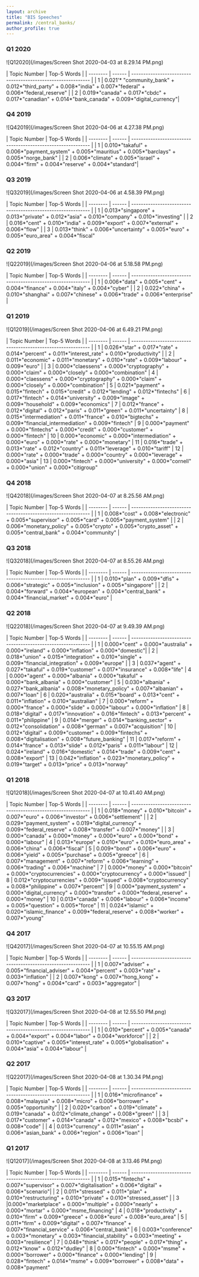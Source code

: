 ```yaml
---
layout: archive
title: "BIS Speeches"
permalink: /central_banks/
author_profile: true
---
```


### Q1 2020
![Q12020](/images/Screen Shot 2020-04-03 at 8.29.14 PM.png)

| Topic Number            |    Top-5 Words                                                           |
| --------         | ------ | ------------------------------------------------------------ |
| 1    |  0.021'* "community_bank" + 0.012*"third_party" + 0.008*"india" + 0.007*"federal" + 0.006*"federal_reserve" |
| 2    |  0.019*"canada" + 0.017*"cbdc" + 0.017*"canadian" + 0.014*"bank_canada" + 0.009*"digital_currency"|


### Q4 2019
![Q42019](/images/Screen Shot 2020-04-06 at 4.27.38 PM.png)

| Topic Number            |    Top-5 Words                                                           |
| --------         | ------ | ------------------------------------------------------------ |
| 1    |  0.010*"takaful" + 0.006*"payment_system" + 0.005*"mauritius" + 0.005*"barclays" + 0.005*"norge_bank" |
| 2    |  0.006*"climate" + 0.005*"israel" + 0.004*"firm" + 0.004*"reserve" + 0.004*"standard"|


### Q3 2019
![Q32019](/images/Screen Shot 2020-04-06 at 4.58.39 PM.png)

| Topic Number            |    Top-5 Words                                                           |
| --------         | ------ | ------------------------------------------------------------ |
| 1    |   0.013*"singapore" + 0.013*"private" + 0.012*"asia" + 0.010*"company" + 0.010*"investing"  |
| 2    |  0.016*"cent" + 0.010*"india" + 0.009*"export" + 0.007*"external" + 0.006*"flow" |
| 3    | 0.013*"think" + 0.006*"uncertainty" + 0.005*"euro" + 0.005*"euro_area" + 0.004*"fiscal" 


### Q2 2019
![Q22019](/images/Screen Shot 2020-04-06 at 5.18.58 PM.png)


| Topic Number            |   Top-5 Words                                                           |
| --------         | ------ | ------------------------------------------------------------ |
| 1    |   0.006*"data" + 0.005*"cent" + 0.004*"finance" + 0.004*"italy" + 0.004*"cyber"  |
| 2    |   0.022*"china" + 0.010*"shanghai" + 0.007*"chinese" + 0.006*"trade" + 0.006*"enterprise" |


### Q1 2019 
![Q12019](/images/Screen Shot 2020-04-06 at 6.49.21 PM.png)

| Topic Number            |   Top-5 Words                                                           |
| --------         | ------ | ------------------------------------------------------------ |
| 1    |  0.026*"star" + 0.017*"rate" + 0.014*"percent" + 0.011*"interest_rate" + 0.010*"productivity"   |
| 2    |  0.011*"economic" + 0.011*"monetary" + 0.010*"rate" + 0.009*"labour" + 0.009*"euro"  |
| 3 |   0.000*"claessens" + 0.000*"cryptography" + 0.000*"claim" + 0.000*"closely" + 0.000*"combination"
| 4 | 0.000*"claessens" + 0.000*"cryptography" + 0.000*"claim" + 0.000*"closely" + 0.000*"combination"
| 5 |  0.021*"payment" + 0.015*"fintech" + 0.015*"credit" + 0.012*"lending" + 0.012*"fintechs" 
| 6 |   0.017*"fintech" + 0.014*"university" + 0.009*"image" + 0.009*"household" + 0.009*"economics" 
| 7 |   0.012*"france" + 0.012*"digital" + 0.012*"paris" + 0.011*"green" + 0.011*"uncertainty"
| 8 |  0.015*"intermediation" + 0.011*"france" + 0.010*"bigtechs" + 0.009*"financial_intermediation" + 0.009*"fintech" 
| 9 | 0.000*"payment" + 0.000*"fintechs" + 0.000*"credit" + 0.000*"customer" + 0.000*"fintech" 
| 10 |   0.000*"economic" + 0.000*"intermediation" + 0.000*"euro" + 0.000*"rate" + 0.000*"monetary"
| 11 | 0.016*"trade" + 0.013*"rate" + 0.012*"country" + 0.011*"leverage" + 0.010*"tariff" 
| 12 | 0.000*"rate" + 0.000*"trade" + 0.000*"country" + 0.000*"leverage" + 0.000*"asia"
| 13 | 0.000*"fintech" + 0.000*"university" + 0.000*"cornell" + 0.000*"union" + 0.000*"citigroup"


### Q4 2018
![Q42018](/images/Screen Shot 2020-04-07 at 8.25.56 AM.png)

| Topic Number            |    Top-5 Words                                                           |
| --------         | ------ | ------------------------------------------------------------ |
| 1    |  0.008*"cost" + 0.008*"electronic" + 0.005*"supervisor" + 0.005*"card" + 0.005*"payment_system"   |
| 2    |  0.006*"monetary_policy" + 0.005*"crypto" + 0.005*"crypto_asset" + 0.005*"central_bank" + 0.004*"community" |


### Q3 2018 
![Q32018](/images/Screen Shot 2020-04-07 at 8.55.26 AM.png)

| Topic Number            |  Top-5 Words                                                           |
| --------         | ------ | ------------------------------------------------------------ |
| 1    |   0.010*"plan" + 0.009*"dfis" + 0.006*"strategic" + 0.005*"inclusion" + 0.005*"singapore" |
| 2    | 0.004*"forward" + 0.004*"european" + 0.004*"central_bank" + 0.004*"financial_market" + 0.004*"euro" |



### Q2 2018
![Q22018](/images/Screen Shot 2020-04-07 at 9.49.39 AM.png)

| Topic Number            |  Top-5 Words                                                           |
| --------         | ------ | ------------------------------------------------------------ |
| 1    |  0.000*"cent" + 0.000*"australia" + 0.000*"ireland" + 0.000*"inflation" + 0.000*"domestic"|
| 2    |  0.018*"union" + 0.015*"integration" + 0.010*"single" + 0.009*"financial_integration" + 0.009*"europe"  |
| 3 | 0.037*"agent" + 0.027*"takaful" + 0.019*"customer" + 0.017*"insurance" + 0.008*"life" 
| 4 | 0.000*"agent" + 0.000*"albania" + 0.000*"takaful" + 0.000*"bank_albania" + 0.000*"customer"
| 5 | 0.030*"albania" + 0.027*"bank_albania" + 0.008*"monetary_policy" + 0.007*"albanian" + 0.007*"loan"
| 6 | 0.020*"australia" + 0.015*"board" + 0.013*"cent" + 0.011*"inflation" + 0.010*"australian" 
| 7 |  0.000*"reform" + 0.000*"france" + 0.000*"slide" + 0.000*"labour" + 0.000*"inflation" 
| 8 | 0.018*"digital" + 0.017*"innovation" + 0.016*"fintech" + 0.013*"percent" + 0.011*"philippine" 
| 9 | 0.014*"merger" + 0.014*"banking_sector" + 0.012*"consolidation" + 0.008*"german" + 0.007*"acquisition"
| 10 |  0.012*"digital" + 0.009*"customer" + 0.009*"fintechs" + 0.008*"digitalisation" + 0.008*"future_banking" 
| 11 | 0.017*"reform" + 0.014*"france" + 0.013*"slide" + 0.012*"paris" + 0.011*"labour"
| 12 |  0.024*"ireland" + 0.016*"domestic" + 0.014*"trade" + 0.009*"cent" + 0.008*"export" 
| 13 |  0.042*"inflation" + 0.023*"monetary_policy" + 0.019*"target" + 0.013*"price" + 0.013*"norway" 

### Q1 2018
![Q12018](/images/Screen Shot 2020-04-07 at 10.41.40 AM.png)

| Topic Number            |   Top-5 Words                                                           |
| --------         | ------ | ------------------------------------------------------------ |
| 1    |  0.018*"money" + 0.010*"bitcoin" + 0.007*"euro" + 0.006*"investor" + 0.006*"settlement" |
| 2    | 0.029*"payment_system" + 0.019*"digital_currency" + 0.009*"federal_reserve" + 0.008*"transfer" + 0.007*"money"  |
| 3 |  0.000*"canada" + 0.000*"money" + 0.000*"euro" + 0.000*"bond" + 0.000*"labour"
| 4 |  0.013*"europe" + 0.010*"euro" + 0.010*"euro_area" + 0.006*"china" + 0.006*"fiscal" 
| 5 |  0.009*"bond" + 0.006*"euro" + 0.006*"yield" + 0.005*"purchase" + 0.005*"greece" 
| 6 |  0.007*"management" + 0.007*"reform" + 0.006*"learning" + 0.006*"trading" + 0.006*"machine"
| 7 |  0.000*"money" + 0.000*"bitcoin" + 0.000*"cryptocurrencies" + 0.000*"cryptocurrency" + 0.000*"issued"
| 8 |  0.012*"cryptocurrencies" + 0.009*"issued" + 0.008*"cryptocurrency" + 0.008*"philippine" + 0.007*"percent" 
| 9 | 0.000*"payment_system" + 0.000*"digital_currency" + 0.000*"transfer" + 0.000*"federal_reserve" + 0.000*"money"
| 10 |  0.013*"canada" + 0.006*"labour" + 0.006*"income" + 0.005*"question" + 0.005*"force"
| 11 |  0.024*"islamic" + 0.020*"islamic_finance" + 0.009*"federal_reserve" + 0.008*"worker" + 0.007*"young" 



### Q4 2017
![Q42017](/images/Screen Shot 2020-04-07 at 10.55.15 AM.png)

| Topic Number            |   Top-5 Words                                                           |
| --------         | ------ | ------------------------------------------------------------ |
| 1    |  0.007*"adviser" + 0.005*"financial_adviser" + 0.004*"percent" + 0.003*"rate" + 0.003*"inflation" |
| 2    |  0.007*"kong" + 0.007*"hong_kong" + 0.007*"hong" + 0.004*"card" + 0.003*"aggregator"  |


### Q3 2017
![Q32017](/images/Screen Shot 2020-04-08 at 12.55.50 PM.png)

| Topic Number            |    Top-5 Words                                                           |
| --------         | ------ | ------------------------------------------------------------ |
| 1    |   0.010*"percent" + 0.005*"canada" + 0.004*"export" + 0.004*"labor" + 0.004*"workforce" |
| 2    | 0.010*"captive" + 0.005*"interest_rate" + 0.005*"globalisation" + 0.004*"asia" + 0.004*"labour"   |


### Q2 2017 
![Q22017](/images/Screen Shot 2020-04-08 at 1.30.34 PM.png)

| Topic Number            |    Top-5 Words                                                           |
| --------         | ------ | ------------------------------------------------------------ |
| 1    |   0.016*"microfinance" + 0.008*"malaysia" + 0.008*"micro" + 0.006*"borrower" + 0.005*"opportunity"  |
| 2    |  0.020*"carbon" + 0.019*"climate" + 0.019*"canada" + 0.012*"climate_change" + 0.008*"green"  |
| 3 |  0.017*"customer" + 0.014*"canada" + 0.012*"mexico" + 0.008*"bcsbi" + 0.008*"code" |
| 4 |  0.013*"currency" + 0.011*"asian" + 0.006*"asian_bank" + 0.006*"region" + 0.006*"loan" |


### Q1 2017
![Q12017](/images/Screen Shot 2020-04-08 at 3.13.46 PM.png)

| Topic Number            |    Top-5 Words                                                           |
| --------         | ------ | ------------------------------------------------------------ |
| 1    |  0.015*"fintechs" + 0.007*"supervisor" + 0.007*"digitalisation" + 0.006*"digital" + 0.006*"scenario"|
| 2    |  0.011*"stressed" + 0.011*"plan" + 0.010*"restructuring" + 0.010*"private" + 0.010*"stressed_asset" |
| 3 |0.000*"marketplace" + 0.000*"multiple" + 0.000*"nearly" + 0.000*"mortar" + 0.000*"msme_financing" 
| 4 | 0.018*"productivity" + 0.010*"firm" + 0.009*"greece" + 0.008*"euro" + 0.008*"euro_area"
| 5 |  0.011*"firm" + 0.009*"digital" + 0.007*"finance" + 0.007*"financial_service" + 0.006*"central_bank" 
| 6 |  0.003*"conference" + 0.003*"monetary" + 0.003*"financial_stability" + 0.003*"meeting" + 0.003*"resilience"
| 7 |  0.048*"think" + 0.017*"people" + 0.017*"thing" + 0.012*"know" + 0.012*"dudley" 
| 8 | 0.000*"fintech" + 0.000*"msme" + 0.000*"borrower" + 0.000*"finance" + 0.000*"lending" 
| 9 |  0.028*"fintech" + 0.014*"msme" + 0.009*"borrower" + 0.008*"data" + 0.008*"payment"

